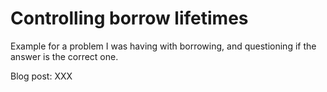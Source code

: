 # Controlling borrow lifetimes

Example for a problem I was having with borrowing,
and questioning if the answer is the correct one.

Blog post: XXX
